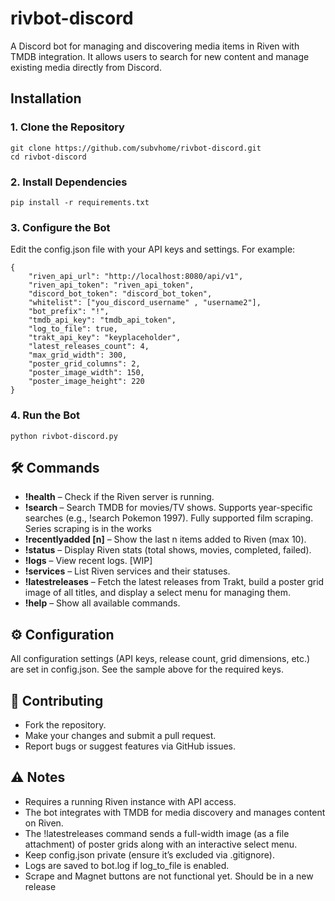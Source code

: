 # rivbot-discord

A Discord bot for managing and discovering media items in Riven with TMDB integration. It allows users to search for new content and manage existing media directly from Discord.

## Installation

### 1. Clone the Repository

```
git clone https://github.com/subvhome/rivbot-discord.git
cd rivbot-discord
```

### 2. Install Dependencies

```
pip install -r requirements.txt
```

### 3. Configure the Bot

Edit the config.json file with your API keys and settings. For example:

```
{
    "riven_api_url": "http://localhost:8080/api/v1",
    "riven_api_token": "riven_api_token",
    "discord_bot_token": "discord_bot_token",
    "whitelist": ["you_discord_username" , "username2"],
    "bot_prefix": "!",
    "tmdb_api_key": "tmdb_api_token",
    "log_to_file": true,
    "trakt_api_key": "keyplaceholder",
    "latest_releases_count": 4,
    "max_grid_width": 300,
    "poster_grid_columns": 2,
    "poster_image_width": 150,
    "poster_image_height": 220
}
```

### 4. Run the Bot

```
python rivbot-discord.py
```

## 🛠 Commands

- **!health** – Check if the Riven server is running.
- **!search <query>** – Search TMDB for movies/TV shows. Supports year-specific searches (e.g., !search Pokemon 1997). Fully supported film scraping. Series scraping is in the works
- **!recentlyadded [n]** – Show the last n items added to Riven (max 10).
- **!status** – Display Riven stats (total shows, movies, completed, failed).
- **!logs** – View recent logs. [WIP]
- **!services** – List Riven services and their statuses.
- **!latestreleases** – Fetch the latest releases from Trakt, build a poster grid image of all titles, and display a select menu for managing them.  
- **!help** – Show all available commands.

## ⚙️ Configuration

All configuration settings (API keys, release count, grid dimensions, etc.) are set in config.json. See the sample above for the required keys.

## 🤝 Contributing

- Fork the repository.
- Make your changes and submit a pull request.
- Report bugs or suggest features via GitHub issues.

## ⚠️ Notes

- Requires a running Riven instance with API access.
- The bot integrates with TMDB for media discovery and manages content on Riven.
- The !latestreleases command sends a full-width image (as a file attachment) of poster grids along with an interactive select menu.
- Keep config.json private (ensure it’s excluded via .gitignore).
- Logs are saved to bot.log if log_to_file is enabled.
- Scrape and Magnet buttons are not functional yet. Should be in a new release
